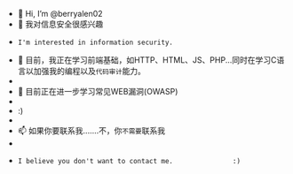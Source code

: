 - 👋 Hi, I’m @berryalen02
- 👀 我对信息安全很感兴趣
-     I'm interested in information security.
- 🌱 目前，我正在学习前端基础，如HTTP、HTML、JS、PHP...同时在学习C语言以加强我的编程以及`代码审计`能力。
- 
- 💞️ 目前正在进一步学习常见WEB漏洞(OWASP)
- 
- :)
-  
- 📫 如果你要联系我.......不，你`不需要`联系我
- 
-     I believe you don't want to contact me.               :)

<!---
berryalen02/berryalen02 is a ✨ special ✨ repository because its `README.md` (this file) appears on your GitHub profile.
You can click the Preview link to take a look at your changes.
--->
